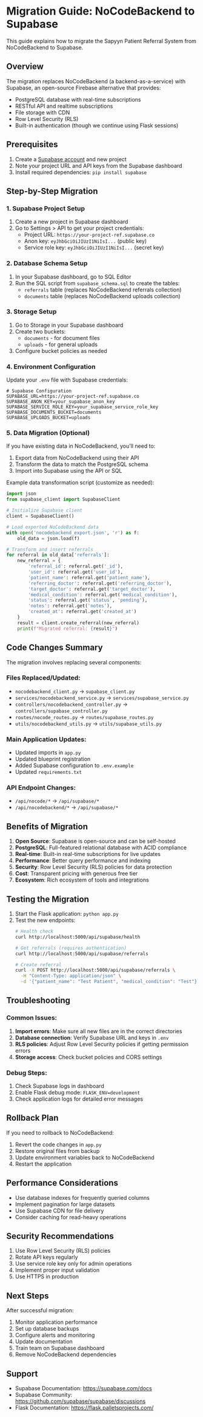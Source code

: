# Migration Guide: NoCodeBackend to Supabase

This guide explains how to migrate the Sapyyn Patient Referral System from NoCodeBackend to Supabase.

## Overview

The migration replaces NoCodeBackend (a backend-as-a-service) with Supabase, an open-source Firebase alternative that provides:

- PostgreSQL database with real-time subscriptions
- RESTful API and realtime subscriptions
- File storage with CDN
- Row Level Security (RLS) 
- Built-in authentication (though we continue using Flask sessions)

## Prerequisites

1. Create a [Supabase account](https://supabase.com) and new project
2. Note your project URL and API keys from the Supabase dashboard
3. Install required dependencies: `pip install supabase`

## Step-by-Step Migration

### 1. Supabase Project Setup

1. Create a new project in Supabase dashboard
2. Go to Settings > API to get your project credentials:
   - Project URL: `https://your-project-ref.supabase.co`
   - Anon key: `eyJhbGciOiJIUzI1NiIsI...` (public key)
   - Service role key: `eyJhbGciOiJIUzI1NiIsI...` (secret key)

### 2. Database Schema Setup

1. In your Supabase dashboard, go to SQL Editor
2. Run the SQL script from `supabase_schema.sql` to create the tables:
   - `referrals` table (replaces NoCodeBackend referrals collection)
   - `documents` table (replaces NoCodeBackend uploads collection)

### 3. Storage Setup

1. Go to Storage in your Supabase dashboard
2. Create two buckets:
   - `documents` - for document files
   - `uploads` - for general uploads
3. Configure bucket policies as needed

### 4. Environment Configuration

Update your `.env` file with Supabase credentials:

```env
# Supabase Configuration
SUPABASE_URL=https://your-project-ref.supabase.co
SUPABASE_ANON_KEY=your_supabase_anon_key
SUPABASE_SERVICE_ROLE_KEY=your_supabase_service_role_key
SUPABASE_DOCUMENTS_BUCKET=documents
SUPABASE_UPLOADS_BUCKET=uploads
```

### 5. Data Migration (Optional)

If you have existing data in NoCodeBackend, you'll need to:

1. Export data from NoCodeBackend using their API
2. Transform the data to match the PostgreSQL schema
3. Import into Supabase using the API or SQL

Example data transformation script (customize as needed):

```python
import json
from supabase_client import SupabaseClient

# Initialize Supabase client
client = SupabaseClient()

# Load exported NoCodeBackend data
with open('nocodebackend_export.json', 'r') as f:
    old_data = json.load(f)

# Transform and insert referrals
for referral in old_data['referrals']:
    new_referral = {
        'referral_id': referral.get('_id'),
        'user_id': referral.get('user_id'),
        'patient_name': referral.get('patient_name'),
        'referring_doctor': referral.get('referring_doctor'),
        'target_doctor': referral.get('target_doctor'),
        'medical_condition': referral.get('medical_condition'),
        'status': referral.get('status', 'pending'),
        'notes': referral.get('notes'),
        'created_at': referral.get('created_at')
    }
    result = client.create_referral(new_referral)
    print(f"Migrated referral: {result}")
```

## Code Changes Summary

The migration involves replacing several components:

### Files Replaced/Updated:
- `nocodebackend_client.py` → `supabase_client.py`
- `services/nocodebackend_service.py` → `services/supabase_service.py`
- `controllers/nocodebackend_controller.py` → `controllers/supabase_controller.py`
- `routes/nocode_routes.py` → `routes/supabase_routes.py`
- `utils/nocodebackend_utils.py` → `utils/supabase_utils.py`

### Main Application Updates:
- Updated imports in `app.py`
- Updated blueprint registration
- Added Supabase configuration to `.env.example`
- Updated `requirements.txt`

### API Endpoint Changes:
- `/api/nocode/*` → `/api/supabase/*`
- `/api/nocodebackend/*` → `/api/supabase/*`

## Benefits of Migration

1. **Open Source**: Supabase is open-source and can be self-hosted
2. **PostgreSQL**: Full-featured relational database with ACID compliance
3. **Real-time**: Built-in real-time subscriptions for live updates
4. **Performance**: Better query performance and indexing
5. **Security**: Row Level Security (RLS) policies for data protection
6. **Cost**: Transparent pricing with generous free tier
7. **Ecosystem**: Rich ecosystem of tools and integrations

## Testing the Migration

1. Start the Flask application: `python app.py`
2. Test the new endpoints:
   ```bash
   # Health check
   curl http://localhost:5000/api/supabase/health
   
   # Get referrals (requires authentication)
   curl http://localhost:5000/api/supabase/referrals
   
   # Create referral
   curl -X POST http://localhost:5000/api/supabase/referrals \
     -H "Content-Type: application/json" \
     -d '{"patient_name": "Test Patient", "medical_condition": "Test"}'
   ```

## Troubleshooting

### Common Issues:

1. **Import errors**: Make sure all new files are in the correct directories
2. **Database connection**: Verify Supabase URL and keys in `.env`
3. **RLS policies**: Adjust Row Level Security policies if getting permission errors
4. **Storage access**: Check bucket policies and CORS settings

### Debug Steps:

1. Check Supabase logs in dashboard
2. Enable Flask debug mode: `FLASK_ENV=development`
3. Check application logs for detailed error messages

## Rollback Plan

If you need to rollback to NoCodeBackend:

1. Revert the code changes in `app.py`
2. Restore original files from backup
3. Update environment variables back to NoCodeBackend
4. Restart the application

## Performance Considerations

- Use database indexes for frequently queried columns
- Implement pagination for large datasets
- Use Supabase CDN for file delivery
- Consider caching for read-heavy operations

## Security Recommendations

1. Use Row Level Security (RLS) policies
2. Rotate API keys regularly
3. Use service role key only for admin operations
4. Implement proper input validation
5. Use HTTPS in production

## Next Steps

After successful migration:

1. Monitor application performance
2. Set up database backups
3. Configure alerts and monitoring
4. Update documentation
5. Train team on Supabase dashboard
6. Remove NoCodeBackend dependencies

## Support

- Supabase Documentation: https://supabase.com/docs
- Supabase Community: https://github.com/supabase/supabase/discussions
- Flask Documentation: https://flask.palletsprojects.com/
